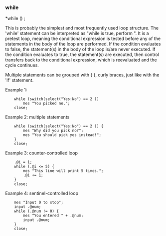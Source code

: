 
### while
*while (<condition>) <statement>;

This is probably the simplest and most frequently used loop structure. The 'while'
statement can be interpreted as "while <condition> is true, perform <statement>".
It is a pretest loop, meaning the conditional expression is tested before any of the
statements in the body of the loop are performed. If the condition evaluates to
false, the statement(s) in the body of the loop is/are never executed. If the
condition evaluates to true, the statement(s) are executed, then control transfers
back to the conditional expression, which is reevaluated and the cycle continues.

Multiple statements can be grouped with { }, curly braces, just like with the 'if' statement.

Example 1:
```
	while (switch(select("Yes:No") == 2 ))
		mes "You picked no.";
	close;
```

Example 2: multiple statements
```
	while (switch(select("Yes:No") == 2 )) {
		mes "Why did you pick no?";
		mes "You should pick yes instead!";
	}
	close;
```

Example 3: counter-controlled loop
```
	.@i = 1;
	while (.@i <= 5) {
		mes "This line will print 5 times.";
		.@i += 1;
	}
	close;
```

Example 4: sentinel-controlled loop
```
	mes "Input 0 to stop";
	input .@num;
	while (.@num != 0) {
		mes "You entered " + .@num;
		input .@num;
	}
	close;
```

